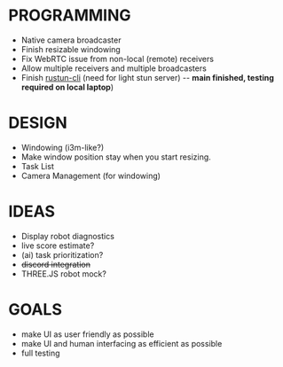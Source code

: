 # PROGRAMMING

- Native camera broadcaster
- Finish resizable windowing
- Fix WebRTC issue from non-local (remote) receivers
- Allow multiple receivers and multiple broadcasters
- Finish [rustun-cli](https://github.com/LeoDog896/rustun-cli) (need for light stun server) -- **main finished, testing required on local laptop**)

# DESIGN

- Windowing (i3m-like?)
- Make window position stay when you start resizing.
- Task List
- Camera Management (for windowing)

# IDEAS

- Display robot diagnostics
- live score estimate?
- (ai) task prioritization?
- ~~discord integration~~
- THREE.JS robot mock?

# GOALS

- make UI as user friendly as possible
- make UI and human interfacing as efficient as possible
- full testing
